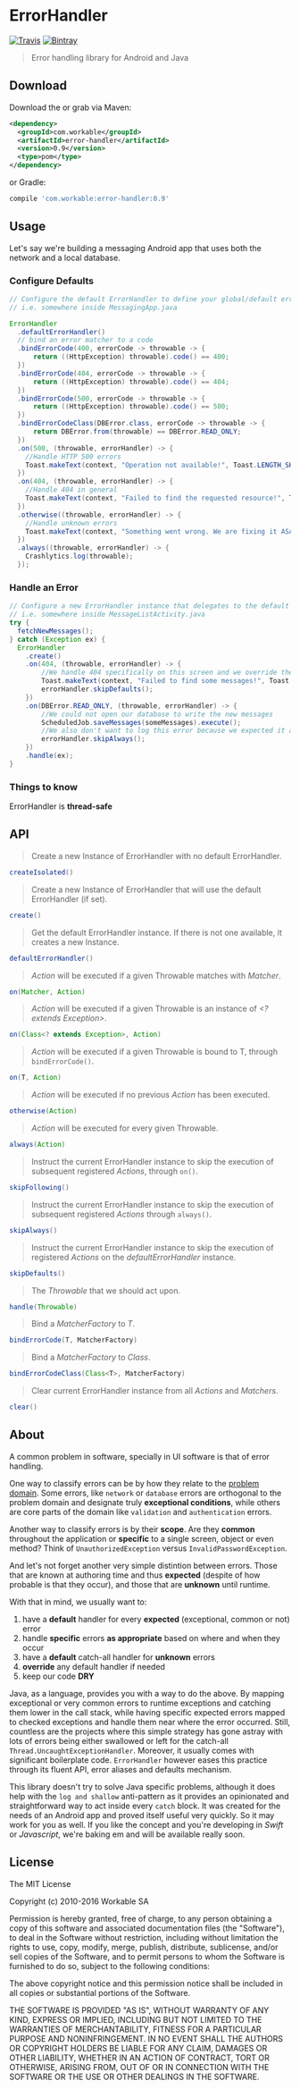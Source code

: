 # ErrorHandler

[![Travis](https://img.shields.io/travis/workable/java_error_handler.svg)]() [![Bintray](https://img.shields.io/bintray/v/workable/maven/ErrorHandler.svg?maxAge=2592000)](https://bintray.com/workable/maven/ErrorHandler)

> Error handling library for Android and Java

## Download
Download the  or grab via Maven:
```xml
<dependency>
  <groupId>com.workable</groupId>
  <artifactId>error-handler</artifactId>
  <version>0.9</version>
  <type>pom</type>
</dependency>
```
or Gradle:
```groovy
compile 'com.workable:error-handler:0.9'
```

## Usage

Let's say we're building a messaging Android app that uses both the network and a local database.

### Configure Defaults

```java
// Configure the default ErrorHandler to define your global/default error handling logic
// i.e. somewhere inside MessagingApp.java

ErrorHandler
  .defaultErrorHandler()
  // bind an error matcher to a code
  .bindErrorCode(400, errorCode -> throwable -> {
      return ((HttpException) throwable).code() == 400;
  })
  .bindErrorCode(404, errorCode -> throwable -> {
      return ((HttpException) throwable).code() == 404;
  })
  .bindErrorCode(500, errorCode -> throwable -> {
      return ((HttpException) throwable).code() == 500;
  })
  .bindErrorCodeClass(DBError.class, errorCode -> throwable -> {
      return DBError.from(throwable) == DBError.READ_ONLY;
  })
  .on(500, (throwable, errorHandler) -> {
    //Handle HTTP 500 errors
    Toast.makeText(context, "Operation not available!", Toast.LENGTH_SHORT).show();
  })
  .on(404, (throwable, errorHandler) -> {
    //Handle 404 in general  
    Toast.makeText(context, "Failed to find the requested resource!", Toast.LENGTH_SHORT).show();
  })
  .otherwise((throwable, errorHandler) -> {
    //Handle unknown errors
    Toast.makeText(context, "Something went wrong. We are fixing it ASAP!", Toast.LENGTH_LONG).show();
  })
  .always((throwable, errorHandler) -> {
    Crashlytics.log(throwable);
  });
```

### Handle an Error

```java
// Configure a new ErrorHandler instance that delegates to the default one, for a specific method call
// i.e. somewhere inside MessageListActivity.java
try {
  fetchNewMessages();
} catch (Exception ex) {
  ErrorHandler
    .create()
    .on(404, (throwable, errorHandler) -> {
        //We handle 404 specifically on this screen and we override the default action
        Toast.makeText(context, "Failed to find some messages!", Toast.LENGTH_SHORT).show();
        errorHandler.skipDefaults();
    })
    .on(DBError.READ_ONLY, (throwable, errorHandler) -> {
        //We could not open our database to write the new messages
        ScheduledJob.saveMessages(someMessages).execute();
        //We also don't want to log this error because we expected it and knew how to handle it
        errorHandler.skipAlways();
    })
    .handle(ex);
}
```

### Things to know

ErrorHandler is __thread-safe__


## API

> Create a new Instance of ErrorHandler with no default ErrorHandler.

```java
createIsolated()
```

> Create a new Instance of ErrorHandler that will use the default ErrorHandler (if set).

```java
create()
```

> Get the default ErrorHandler instance. If there is not one available, it creates a new Instance.

```java
defaultErrorHandler()
```

> _Action_ will be executed if a given Throwable matches with _Matcher_.

```java
on(Matcher, Action)
```

> _Action_ will be executed if a given Throwable is an instance of _<? extends Exception>_.

```java
on(Class<? extends Exception>, Action)
```

> _Action_ will be executed if a given Throwable is bound to T, through `bindErrorCode()`.

```java
on(T, Action)
```

> _Action_ will be executed if no previous _Action_ has been executed.

```java
otherwise(Action)
```

> _Action_ will be executed for every given Throwable.

```java
always(Action)
```

> Instruct the current ErrorHandler instance to skip the execution of subsequent registered _Actions_, through `on()`.

```java
skipFollowing()
```

> Instruct the current ErrorHandler instance to skip the execution of subsequent registered _Actions_ through `always()`.

```java
skipAlways()
```

> Instruct the current ErrorHandler instance to skip the execution of registered _Actions_ on the _defaultErrorHandler_ instance.

```java
skipDefaults()
```

> The _Throwable_ that we should act upon.

```java
handle(Throwable)
```

> Bind a _MatcherFactory_ to _T_.

```java
bindErrorCode(T, MatcherFactory)
```

> Bind a _MatcherFactory_ to _Class<T>_.

```java
bindErrorCodeClass(Class<T>, MatcherFactory)
```

> Clear current ErrorHandler instance from all _Actions_ and _Matchers_.

```java
clear()
```


## About
A common problem in software, specially in UI software is that of error handling.

One way to classify errors can be by how they relate to the [problem domain](https://en.wikipedia.org/wiki/Problem_domain). Some errors, like `network` or `database` errors are orthogonal to the problem domain and designate truly **exceptional conditions**, while others are core parts of the domain like `validation` and `authentication` errors.

Another way to classify errors is by their **scope**. Are they **common** throughout the application or **specific** to a single screen, object or even method? Think of `UnauthorizedException` versus `InvalidPasswordException`.

And let's not forget another very simple distintion between errors. Those that are known at authoring time and thus **expected** (despite of how probable is that they occur), and those that are **unknown** until runtime.

With that in mind, we usually want to:

1. have a **default** handler for every **expected** (exceptional, common or not) error
2. handle **specific** errors **as appropriate** based on where and when they occur
3. have a **default** catch-all handler for **unknown** errors
4. **override** any default handler if needed
5. keep our code **DRY**

Java, as a language, provides you with a way to do the above. By mapping exceptional or very common errors to runtime exceptions and catching them lower in the call stack, while having specific expected errors mapped to checked exceptions and handle them near where the error occurred. Still, countless are the projects where this simple strategy has gone astray with lots of errors being either swallowed or left for the catch-all `Thread.UncaughtExceptionHandler`. Moreover, it usually comes with significant boilerplate code. `ErrorHandler` however eases this practice through its fluent API, error aliases and defaults mechanism.

This library doesn't try to solve Java specific problems, although it does help with the `log and shallow` anti-pattern as it provides an opinionated and straightforward way to act inside every `catch` block.  It was created for the needs of an Android app and proved itself useful very quickly. So it may work for you as well. If you like the concept and you're developing in  _Swift_ or _Javascript_, we're baking em and will be available really soon.

## License

The MIT License

Copyright (c) 2010-2016 Workable SA

Permission is hereby granted, free of charge, to any person obtaining a copy
of this software and associated documentation files (the "Software"), to deal
in the Software without restriction, including without limitation the rights
to use, copy, modify, merge, publish, distribute, sublicense, and/or sell
copies of the Software, and to permit persons to whom the Software is
furnished to do so, subject to the following conditions:

The above copyright notice and this permission notice shall be included in
all copies or substantial portions of the Software.

THE SOFTWARE IS PROVIDED "AS IS", WITHOUT WARRANTY OF ANY KIND, EXPRESS OR
IMPLIED, INCLUDING BUT NOT LIMITED TO THE WARRANTIES OF MERCHANTABILITY,
FITNESS FOR A PARTICULAR PURPOSE AND NONINFRINGEMENT. IN NO EVENT SHALL THE
AUTHORS OR COPYRIGHT HOLDERS BE LIABLE FOR ANY CLAIM, DAMAGES OR OTHER
LIABILITY, WHETHER IN AN ACTION OF CONTRACT, TORT OR OTHERWISE, ARISING FROM,
OUT OF OR IN CONNECTION WITH THE SOFTWARE OR THE USE OR OTHER DEALINGS IN
THE SOFTWARE.
